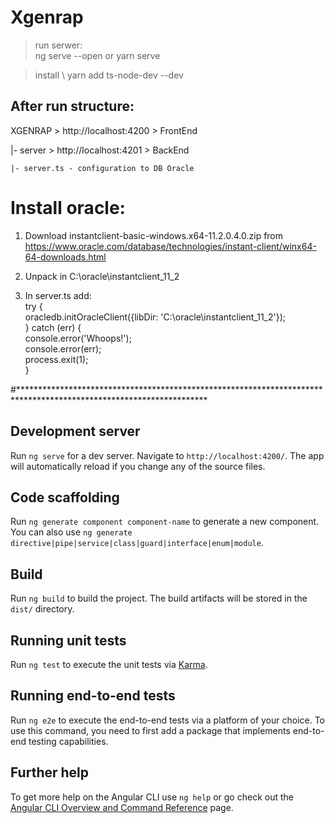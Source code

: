 # Xgenrap

> run serwer: \
ng serve --open or yarn serve 

> install \ 
yarn add ts-node-dev --dev

## After run structure:
XGENRAP > http://localhost:4200 > FrontEnd

|- server > http://localhost:4201 > BackEnd

    |- server.ts - configuration to DB Oracle

# Install oracle: 
1. Download instantclient-basic-windows.x64-11.2.0.4.0.zip 
from https://www.oracle.com/database/technologies/instant-client/winx64-64-downloads.html     

2. Unpack in C:\oracle\instantclient_11_2

3. In server.ts add: \
try { \
  oracledb.initOracleClient({libDir: 'C:\\oracle\\instantclient_11_2'}); \
} catch (err) { \
  console.error('Whoops!'); \
  console.error(err); \
  process.exit(1); \
}

#*******************************************************************************************************************
## Development server

Run `ng serve` for a dev server. Navigate to `http://localhost:4200/`. The app will automatically reload if you change any of the source files.

## Code scaffolding

Run `ng generate component component-name` to generate a new component. You can also use `ng generate directive|pipe|service|class|guard|interface|enum|module`.

## Build

Run `ng build` to build the project. The build artifacts will be stored in the `dist/` directory.

## Running unit tests

Run `ng test` to execute the unit tests via [Karma](https://karma-runner.github.io).

## Running end-to-end tests

Run `ng e2e` to execute the end-to-end tests via a platform of your choice. To use this command, you need to first add a package that implements end-to-end testing capabilities.

## Further help

To get more help on the Angular CLI use `ng help` or go check out the [Angular CLI Overview and Command Reference](https://angular.io/cli) page.
